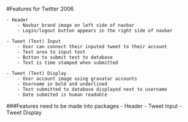 #Features for Twitter 2006

	- Header
		- Navbar brand image on left side of navbar
		- Login/logout button appears in the right side of navbar

	- Tweet (Text) Input
		- User can connect their inputed tweet to their account
		- Text area to input text
		- Button to submit text to database
		- Text is time stamped when submitted

	- Tweet (Text) Display
		- User account image using gravatar accounts
		- Username in bold and underlined
		- Text submitted to database displayed next to username
		- Date submited is human readable



###Features need to be made into packages
	- Header
	- Tweet Input
	- Tweet Display
